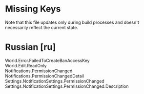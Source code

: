 # Missing Keys
Note that this file updates only during build processes and doesn't necessarily reflect the current state.

# Russian [ru]
World.Error.FailedToCreateBanAccessKey  
World.Edit.ReadOnly  
Notifications.PermissionChanged  
Notifications.PermissionChangedDetail  
Settings.NotificationSettings.PermissionChanged  
Settings.NotificationSettings.PermissionChanged.Description  

